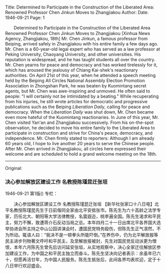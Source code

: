 Title: Determined to Participate in the Construction of the Liberated Area: Renowned Professor Chen Jinkun Moves to Zhangjiakou
Author:
Date: 1946-09-21
Page: 1

　　Determined to Participate in the Construction of the Liberated Area
    Renowned Professor Chen Jinkun Moves to Zhangjiakou
    [Xinhua News Agency, Zhangjiakou, 18th] Mr. Chen Jinkun, a famous professor from Beiping, arrived safely in Zhangjiakou with his entire family a few days ago. Mr. Chen is a 60-year-old legal expert who has served as a law professor at Peking University, Chaoyang University, and other universities. His reputation is widespread, and he has taught students all over the country. Mr. Chen yearns for peace and democracy and has worked tirelessly for it, which has aroused the jealousy of Chiang Kai-shek's reactionary authorities. On April 21st of this year, when he attended a speech meeting held by the Beiping All Circles National Assembly Election Promotion Association in Zhongshan Park, he was beaten by Kuomintang secret agents, but Mr. Chen was awe-inspiring and unmoved. He often said to people: "I will certainly not be intimidated by a beating." While recuperating from his injuries, he still wrote articles for democratic and progressive publications such as the Beiping *Liberation Daily*, calling for peace and democracy. When the *Liberation Daily* was shut down, Mr. Chen became even more hateful of the Kuomintang reactionaries. In June of this year, Mr. Chen visited Yan'an and Zhangjiakou successively. From his on-the-spot observation, he decided to move his entire family to the Liberated Area to participate in construction and strive for China's peace, democracy, and independence. Mr. Chen firmly stated to reporters: Although I am already 60 years old, I hope to live another 20 years to serve the Chinese people. After Mr. Chen arrived in Zhangjiakou, all circles here expressed their welcome and are scheduled to hold a grand welcome meeting on the 18th.



<hr /> 

Original: 


### 决心参加解放区建设工作  名教授陈瑾昆迁张垣

1946-09-21
第1版()
专栏：

　　决心参加解放区建设工作
    名教授陈瑾昆迁张垣
    【新华社张家口十八日电】北平名教授陈瑾昆先生于日前偕同全家由北平安抵张市。陈先生为六十高龄之法学专家，历任北大、朝阳等大学法律教授，名震遐迩，桃李遍全国。陈先生渴求和平民主，努力不懈，致遭蒋介石反动当局之忌。本年四月二十一日出席北平各界国大选举协进会所主持之中山公园讲演会时，遭国民党特务殴伤，但陈先生正气凛然，不为所动。辄语人曰：“我决不是一顿拳头所能吓倒。”在养伤中，仍为北平解放报等民主进步刊物著文呼吁和平民主，及至解放报被封，先生对国民党反动派更为憎恨，本年六月陈先生曾先后访问延安张垣，从实地观察中，决心全家迁往解放区参加建设工作，为中国之和平民主独立而奋斗。陈先生坚决向记者表示：余虽年已六十，但愿再活廿年，为中国人民服务。陈先生抵张后，此间各界均表欢迎，定于十八日举行欢迎盛会。
